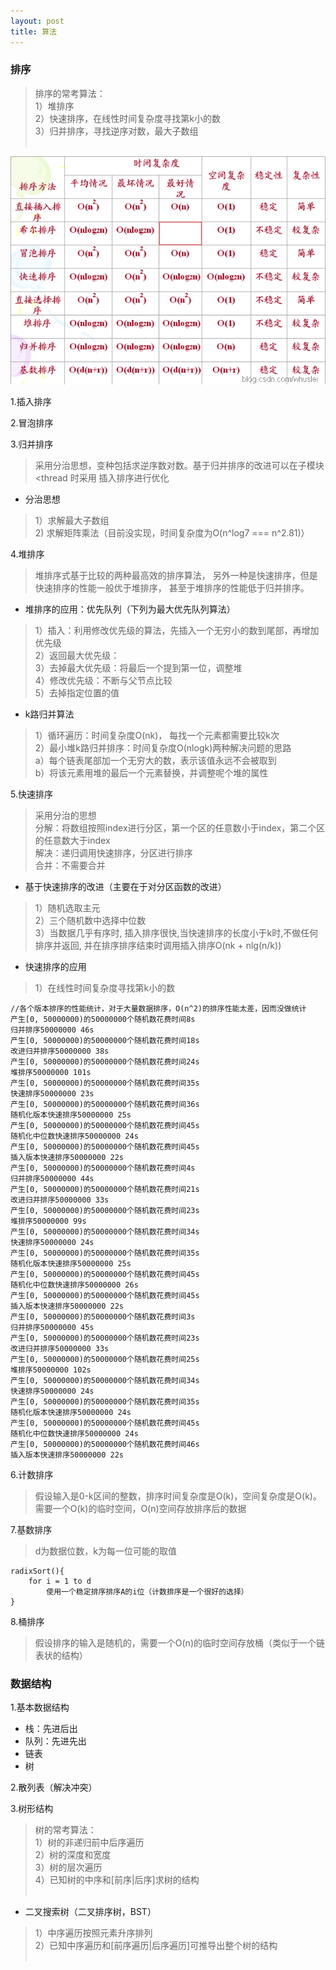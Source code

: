 ```yaml
---
layout: post
title: 算法
---
```


### 排序
>排序的常考算法：<br>
> 1）堆排序<br>
> 2）快速排序，在线性时间复杂度寻找第k小的数<br>
> 3）归并排序，寻找逆序对数，最大子数组<br>
> <br>


![排序](https://raw.githubusercontent.com/nanhuirong/nanhuirong.github.io/master/_posts/排序.png)<br>

1.插入排序

2.冒泡排序

3.归并排序<br>
>采用分治思想，变种包括求逆序数对数。基于归并排序的改进可以在子模块<thread 时采用
插入排序进行优化<br>
+ 分治思想<br>
>1）求解最大子数组<br>
>2) 求解矩阵乘法（目前没实现，时间复杂度为O(n^log7 === n^2.81)）<br>

4.堆排序
>堆排序式基于比较的两种最高效的排序算法，
另外一种是快速排序，但是快速排序的性能一般优于堆排序，
甚至于堆排序的性能低于归并排序。<br>
+ 堆排序的应用：优先队列（下列为最大优先队列算法）<br>
>1）插入：利用修改优先级的算法，先插入一个无穷小的数到尾部，再增加优先级<br>
>2）返回最大优先级：<br>
>3）去掉最大优先级：将最后一个提到第一位，调整堆<br>
>4）修改优先级：不断与父节点比较<br>
>5）去掉指定位置的值<br>
+ k路归并算法<br>
>1）循环遍历：时间复杂度O(nk)， 每找一个元素都需要比较k次<br>
>2）最小堆k路归并排序：时间复杂度O(nlogk)两种解决问题的思路<br>
>  a）每个链表尾部加一个无穷大的数，表示该值永远不会被取到<br>
>  b）将该元素用堆的最后一个元素替换，并调整呢个堆的属性<br>

5.快速排序
>采用分治的思想<br>
>分解：将数组按照index进行分区，第一个区的任意数小于index，第二个区的任意数大于index<br>
>解决：递归调用快速排序，分区进行排序<br>
>合并：不需要合并<br>
+ 基于快速排序的改进（主要在于对分区函数的改进）<br>
> 1）随机选取主元<br>
> 2）三个随机数中选择中位数<br>
> 3）当数据几乎有序时, 插入排序很快,当快速排序的长度小于k时,不做任何排序并返回,
并在排序排序结束时调用插入排序O(nk + nlg(n/k))<br>

+ 快速排序的应用
>1）在线性时间复杂度寻找第k小的数<br>

```shell
//各个版本排序的性能统计，对于大量数据排序，O(n^2)的排序性能太差，因而没做统计
产生[0, 50000000)的50000000个随机数花费时间8s
归并排序50000000 46s
产生[0, 50000000)的50000000个随机数花费时间18s
改进归并排序50000000 38s
产生[0, 50000000)的50000000个随机数花费时间24s
堆排序50000000 101s
产生[0, 50000000)的50000000个随机数花费时间35s
快速排序50000000 23s
产生[0, 50000000)的50000000个随机数花费时间36s
随机化版本快速排序50000000 25s
产生[0, 50000000)的50000000个随机数花费时间45s
随机化中位数快速排序50000000 24s
产生[0, 50000000)的50000000个随机数花费时间45s
插入版本快速排序50000000 22s
产生[0, 50000000)的50000000个随机数花费时间4s
归并排序50000000 44s
产生[0, 50000000)的50000000个随机数花费时间21s
改进归并排序50000000 33s
产生[0, 50000000)的50000000个随机数花费时间23s
堆排序50000000 99s
产生[0, 50000000)的50000000个随机数花费时间34s
快速排序50000000 24s
产生[0, 50000000)的50000000个随机数花费时间35s
随机化版本快速排序50000000 25s
产生[0, 50000000)的50000000个随机数花费时间45s
随机化中位数快速排序50000000 26s
产生[0, 50000000)的50000000个随机数花费时间45s
插入版本快速排序50000000 22s
产生[0, 50000000)的50000000个随机数花费时间3s
归并排序50000000 45s
产生[0, 50000000)的50000000个随机数花费时间23s
改进归并排序50000000 33s
产生[0, 50000000)的50000000个随机数花费时间25s
堆排序50000000 102s
产生[0, 50000000)的50000000个随机数花费时间34s
快速排序50000000 24s
产生[0, 50000000)的50000000个随机数花费时间35s
随机化版本快速排序50000000 24s
产生[0, 50000000)的50000000个随机数花费时间45s
随机化中位数快速排序50000000 24s
产生[0, 50000000)的50000000个随机数花费时间46s
插入版本快速排序50000000 22s
```

6.计数排序
>假设输入是0-k区间的整数，排序时间复杂度是O(k)，空间复杂度是O(k)。
需要一个O(k)的临时空间，O(n)空间存放排序后的数据<br>

7.基数排序
>d为数据位数，k为每一位可能的取值<br>

```
radixSort(){
    for i = 1 to d
        使用一个稳定排序排序A的i位（计数排序是一个很好的选择）
}
```

8.桶排序
>假设排序的输入是随机的，需要一个O(n)的临时空间存放桶（类似于一个链表状的结构）<br>

### 数据结构
1.基本数据结构
+ 栈：先进后出
+ 队列：先进先出
+ 链表
+ 树

2.散列表（解决冲突）

3.树形结构
>树的常考算法：<br>
> 1）树的非递归前中后序遍历<br>
> 2）树的深度和宽度<br>
> 3）树的层次遍历<br>
> 4）已知树的中序和[前序|后序]求树的结构<br>
><br>
+ 二叉搜索树（二叉排序树，BST）
> 1）中序遍历按照元素升序排列<br>
> 2）已知中序遍历和[前序遍历|后序遍历]可推导出整个树的结构<br>
> <br>

